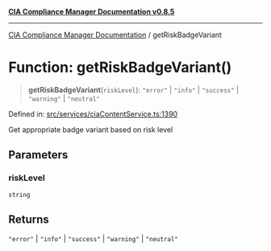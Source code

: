 [**CIA Compliance Manager Documentation v0.8.5**](../README.md)

***

[CIA Compliance Manager Documentation](../globals.md) / getRiskBadgeVariant

# Function: getRiskBadgeVariant()

> **getRiskBadgeVariant**(`riskLevel`): `"error"` \| `"info"` \| `"success"` \| `"warning"` \| `"neutral"`

Defined in: [src/services/ciaContentService.ts:1390](https://github.com/Hack23/cia-compliance-manager/blob/b799ef22d9067d09cc69eaeddf109ac9dcdce934/src/services/ciaContentService.ts#L1390)

Get appropriate badge variant based on risk level

## Parameters

### riskLevel

`string`

## Returns

`"error"` \| `"info"` \| `"success"` \| `"warning"` \| `"neutral"`
